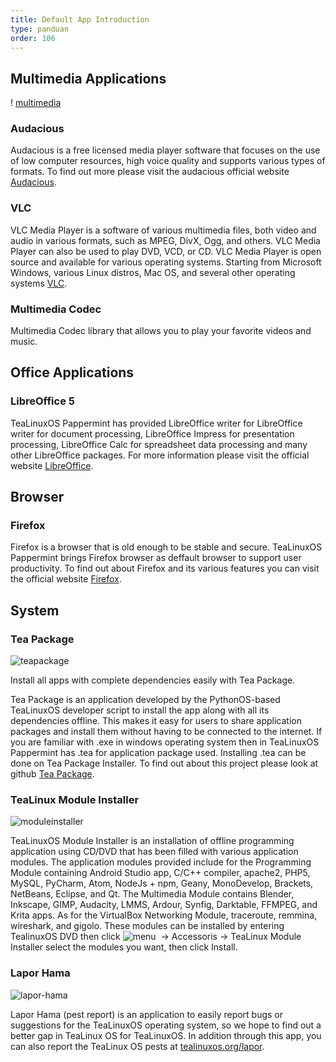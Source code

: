 ```yaml
---
title: Default App Introduction
type: panduan
order: 106
---
```


## Multimedia Applications

! [multimedia](https://cloud.githubusercontent.com/assets/26142091/23577778/c11fde0c-00fa-11e7-8244-ec175efb3fde.png)

### Audacious
Audacious is a free licensed media player software that focuses on the use of low computer resources, high voice quality and supports various types of formats. To find out more please visit the audacious official website [Audacious](http://tealinuxos.org/support/audacious-media-player.org).

### VLC
VLC Media Player is a software of various multimedia files, both video and audio in various formats, such as MPEG, DivX, Ogg, and others. VLC Media Player can also be used to play DVD, VCD, or CD. VLC Media Player is open source and available for various operating systems. Starting from Microsoft Windows, various Linux distros, Mac OS, and several other operating systems [VLC](http://www.videolan.org/vlc/).

### Multimedia Codec
Multimedia Codec library that allows you to play your favorite videos and music.

## Office Applications

### LibreOffice 5
TeaLinuxOS Pappermint has provided LibreOffice writer for LibreOffice writer for document processing, LibreOffice Impress for presentation processing, LibreOffice Calc for spreadsheet data processing and many other LibreOffice packages. For more information please visit the official website [LibreOffice](http://tealinuxos.org/support/libreoffice.org).

## Browser

### Firefox
Firefox is a browser that is old enough to be stable and secure. TeaLinuxOS Pappermint brings Firefox browser as deffault browser to support user productivity. To find out about Firefox and its various features you can visit the official website [Firefox](https://www.mozilla.org/en/firefox).

## System

### Tea Package

![teapackage](https://cloud.githubusercontent.com/assets/26142091/23577786/f179e818-00fa-11e7-8a7c-8fd3756e9ed8.png)

Install all apps with complete dependencies easily with Tea Package.

Tea Package is an application developed by the PythonOS-based TeaLinuxOS developer script to install the app along with all its dependencies offline. This makes it easy for users to share application packages and install them without having to be connected to the internet. If you are familiar with .exe in windows operating system then in TeaLinuxOS Pappermint has .tea for application package used. Installing .tea can be done on Tea Package Installer. To find out about this project please look at github [Tea Package](http://tealinuxos.org/support/github.com/tealinuxos/).

### TeaLinux Module Installer

![moduleinstaller](https://cloud.githubusercontent.com/assets/26142091/23577794/155d48ba-00fb-11e7-999b-fdd614960e12.png)

TeaLinuxOS Module Installer is an installation of offline programming application using CD/DVD that has been filled with various application modules. The application modules provided include for the Programming Module containing Android Studio app, C/C++ compiler, apache2, PHP5, MySQL, PyCharm, Atom, NodeJs + npm, Geany, MonoDevelop, Brackets, NetBeans, Eclipse, and Qt. The Multimedia Module contains Blender, Inkscape, GIMP, Audacity, LMMS, Ardour, Synfig, Darktable, FFMPEG, and Krita apps. As for the VirtualBox Networking Module, traceroute, remmina, wireshark, and gigolo.
These modules can be installed by entering TealinuxOS DVD then click ![menu](https://cloud.githubusercontent.com/assets/26142091/23577576/a90a1a1c-00f5-11e7-86ec-d4bc4d831a13.png)
 → Accessoris → TeaLinux Module Installer select the modules you want, then click Install.

### Lapor Hama

![lapor-hama](https://cloud.githubusercontent.com/assets/26142091/23577802/442cbd2e-00fb-11e7-9f24-b2295cf0cbac.png)

Lapor Hama (pest report) is an application to easily report bugs or suggestions for the TeaLinuxOS operating system, so we hope to find out a better gap in TeaLinux OS for TeaLinuxOS.
In addition through this app, you can also report the TeaLinux OS pests at [tealinuxos.org/lapor](http://tealinuxos.org/lapor).